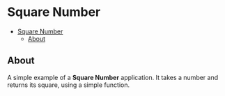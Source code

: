 # Square Number

- [Square Number](#square-number)
  - [About](#about)

## About

A simple example of a **Square Number** application. It takes a number and returns its square, using a simple function.